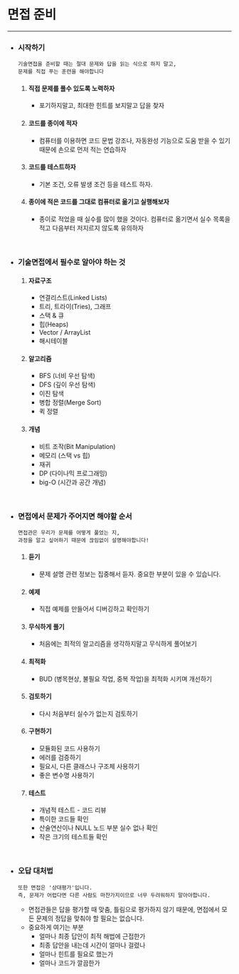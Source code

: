 # 면접 준비

---

- ### 시작하기

   ```
  기술면접을 준비할 때는 절대 문제와 답을 읽는 식으로 하지 말고, 
  문제를 직접 푸는 훈련을 해야합니다
   ```
  1. #### 직접 문제를 풀수 있도록 노력하자

     - 포기하지말고, 최대한 힌트를 보지말고 답을 찾자

  2. #### 코드를 종이에 적자

     - 컴퓨터를 이용하면 코드 문법 강조나, 자동완성 기능으로 도움 받을 수 있기 때문에 손으로 먼저 적는 연습하자

  3. #### 코드를 테스트하자

     - 기본 조건, 오류 발생 조건 등을 테스트 하자. 

  4. #### 종이에 적은 코드를 그대로 컴퓨터로 옮기고 실행해보자

     - 종이로 적었을 때 실수를 많이 했을 것이다. 컴퓨터로 옮기면서 실수 목록을 적고 다음부터 저지르지 않도록 유의하자

<br>

- ### 기술면접에서 필수로 알아야 하는 것

  1. #### 자료구조

     - 연결리스트(Linked Lists)
     - 트리, 트라이(Tries), 그래프
     - 스택 & 큐
     - 힙(Heaps)
     - Vector / ArrayList
     - 해시테이블

  2. #### 알고리즘

     - BFS (너비 우선 탐색)
     - DFS (깊이 우선 탐색)
     - 이진 탐색
     - 병합 정렬(Merge Sort)
     - 퀵 정렬

  3. #### 개념

     - 비트 조작(Bit Manipulation)
     - 메모리 (스택 vs 힙)
     - 재귀
     - DP (다이나믹 프로그래밍)
     - big-O (시간과 공간 개념)

<br>

- ### 면접에서 문제가 주어지면 해야할 순서

  ```
  면접관은 우리가 문제를 어떻게 풀었는 지, 
  과정을 알고 싶어하기 때문에 끊임없이 설명해야합니다!
  ```

  1. #### 듣기

     - 문제 설명 관련 정보는 집중해서 듣자. 중요한 부분이 있을 수 있습니다.

  2. #### 예제

     - 직접 예제를 만들어서 디버깅하고 확인하기

  3. #### 무식하게 풀기

     - 처음에는 최적의 알고리즘을 생각하지말고 무식하게 풀어보기

  4. #### 최적화

     - BUD (병목현상, 불필요 작업, 중복 작업)을 최적화 시키며 개선하기

  5. #### 검토하기

     - 다시 처음부터 실수가 없는지 검토하기

  6. #### 구현하기

     - 모듈화된 코드 사용하기
     - 에러를 검증하기
     - 필요시, 다른 클래스나 구조체 사용하기
     - 좋은 변수명 사용하기

  7. #### 테스트

     - 개념적 테스트 - 코드 리뷰
     - 특이한 코드들 확인
     - 산술연산이나 NULL 노드 부분 실수 없나 확인
     - 작은 크기의 테스트들 확인

<br>

- ### 오답 대처법

  ```
  또한 면접은 '상대평가'입니다. 
  즉, 문제가 어렵다면 다른 사람도 마찬가지이므로 너무 두려워하지 말아야합니다.
  ```

  - 면접관들은 답을 평가할 때 맞춤, 틀림으로 평가하지 않기 때문에, 면접에서 모든 문제의 정답을 맞춰야 할 필요는 없습니다.
  - 중요하게 여기는 부분
    - 얼마나 최종 답안이 최적 해법에 근접한가
    - 최종 답안을 내는데 시간이 얼마나 걸렸나
    - 얼마나 힌트를 필요로 했는가
    - 얼마나 코드가 깔끔한가